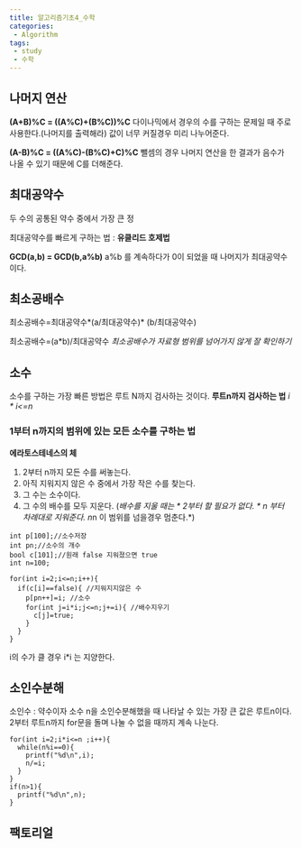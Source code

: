 ```yaml
---
title: 알고리즘기초4_수학
categories:
 - Algorithm
tags:
 - study
 - 수학
---
```



## 나머지 연산

**(A+B)%C = ((A%C)+(B%C))%C**
다이나믹에서 경우의 수를 구하는 문제일 때 주로 사용한다.(나머지를 출력해라)
값이 너무 커질경우 미리 나누어준다.

**(A-B)%C = ((A%C)-(B%C)+C)%C**
뺄셈의 경우 나머지 연산을 한 결과가 음수가 나올 수 있기 때문에 C를 더해준다.

## 최대공약수

두 수의 공통된 약수 중에서 가장 큰 정

최대공약수를 빠르게 구하는 법 :  **유클리드 호제법**

**GCD(a,b) = GCD(b,a%b)**
a%b 를 계속하다가 0이 되었을 때 나머지가 최대공약수이다.

## 최소공배수

최소공배수=최대공약수*(a/최대공약수)* (b/최대공약수)

최소공배수=(a*b)/최대공약수
*최소공배수가 자료형 범위를 넘어가지 않게 잘 확인하기*


## 소수

소수를 구하는 가장 빠른 방법은 루트 N까지 검사하는 것이다.
**루트n까지 검사하는 법**
*i * i<=n*

### 1부터 n까지의 범위에 있는 모든 소수를 구하는 법

**에라토스테네스의 체**

1. 2부터 n까지 모든 수를 써놓는다.
2. 아직 지워지지 않은 수 중에서 가장 작은 수를 찾는다.
3. 그 수는 소수이다.
4. 그 수의 배수를 모두 지운다. (*배수를 지울 때는 * 2부터 할 필요가 없다. * n 부터 차례대로 지워준다. n*n 이 범위를 넘을경우 멈춘다.*)


```
int p[100];//소수저장
int pn;//소수의 개수
bool c[101];//원래 false 지워졌으면 true
int n=100;

for(int i=2;i<=n;i++){
  if(c[i]==false){ //지워지지않은 수
    p[pn++]=i; //소수
    for(int j=i*i;j<=n;j+=i){ //배수지우기
      c[j]=true;
    }
  }
}
```

i의 수가 클 경우 i*i 는 지양한다.


## 소인수분해

소인수 : 약수이자 소수
n을 소인수분해했을 때 나타날 수 있는 가장 큰 값은 루트n이다.
2부터 루트n까지 for문을 돌며 나눌 수 없을 때까지 계속 나눈다.

```
for(int i=2;i*i<=n ;i++){
  while(n%i==0){
    printf("%d\n",i);
    n/=i;
  }
}
if(n>1){
  printf("%d\n",n);
}
```


## 팩토리얼
